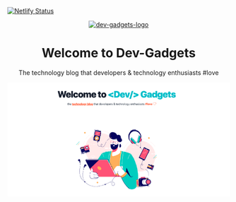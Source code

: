 [![Netlify Status](https://api.netlify.com/api/v1/badges/1cd0e417-58ed-47bd-9be5-e76c382b463f/deploy-status)](https://app.netlify.com/sites/devgadgets-qa/deploys)
<p align="center">
  <a href="https://www.devgadgets.com">
    <img alt="dev-gadgets-logo" src="https://github.com/waldothedeveloper/devgadgets/blob/development/src/images/logo-teal-3.svg" width="120" />
  </a>
</p>
<h1 align="center">
  Welcome to Dev-Gadgets
</h1>

<p align="center">The technology blog that developers & technology enthusiasts #love</p>

<p align="center">
    <img alt="dev-gadgets" src="https://github.com/waldothedeveloper/devgadgets/blob/development/src/images/dev-gadgets.png" width="auto" />
</p>
